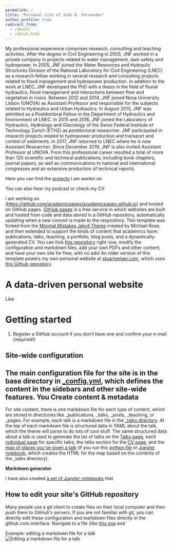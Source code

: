 ```yaml
---
permalink: /
title: "Personal site of João N. Fernandes"
author_profile: true
redirect_from: 
  - /about/
  - /about.html
---
```


My professional experience comprises research, consulting and teaching activities. 
After the degree in Civil Engineering in 2003, JNF worked in a private company in projects related to water management, dam safety and hydropower. In 2005, JNF joined the Water Resources and Hydraulic Structures Division of the National Laboratory for Civil Engineering (LNEC) as a research fellow working in several research and consulting projects related to flood management and hydropower production. In addition to the work at LNEC, JNF developed the PhD with a thesis in the field of fluvial hydraulics, flood management and interactions between flow and vegetation in rivers. Between 2012 and 2014, JNF joined Nova University Lisbon (UNOVA) as Assistant Professor and responsible for the subjects related to Hydraulics and Urban Hydraulics. In August 2013, JNF was admitted as a Postdoctoral Fellow in the Department of Hydraulics and Environment of LNEC. In 2015 and 2016, JNF joined the Laboratory of Hydraulics, Hydrology and Glaciology of the Swiss Federal Institute of Technology Zurich (ETHZ) as postdoctoral researcher. JNF participated in research projects related to hydropower production and transport and control of sediments. In 2017, JNF returned to LNEC where he is now Assistant Researcher. Since December 2019, JNF is also invited Assistant Professor at UNOVA. From this professional career resulted a total of more than 120 scientific and technical publications, including book chapters, journal papers, as well as communications to national and international congresses and an extensive production of technical reports.

Here you can find the [projects](https://github.com/academicpages/academicpages.github.io) I am workin on

You can also hear my podcast or check my CV

I am working on (https://github.com/academicpages/academicpages.github.io) and hosted on GitHub pages. [GitHub pages](https://pages.github.com) is a free service in which websites are built and hosted from code and data stored in a GitHub repository, automatically updating when a new commit is made to the respository. This template was forked from the [Minimal Mistakes Jekyll Theme](https://mmistakes.github.io/minimal-mistakes/) created by Michael Rose, and then extended to support the kinds of content that academics have: publications, talks, teaching, a portfolio, blog posts, and a dynamically-generated CV. You can fork [this repository](https://github.com/academicpages/academicpages.github.io) right now, modify the configuration and markdown files, add your own PDFs and other content, and have your own site for free, with no ads! An older version of this template powers my own personal website at [stuartgeiger.com](http://stuartgeiger.com), which uses [this Github repository](https://github.com/staeiou/staeiou.github.io).

A data-driven personal website
======
Like

Getting started
======
1. Register a GitHub account if you don't have one and confirm your e-mail (required!)


Site-wide configuration
------
The main configuration file for the site is in the base directory in [_config.yml](https://github.com/academicpages/academicpages.github.io/blob/master/_config.yml), which defines the content in the sidebars and other site-wide features. You 
Create content & metadata
------
For site content, there is one markdown file for each type of content, which are stored in directories like _publications, _talks, _posts, _teaching, or _pages. For example, each talk is a markdown file in the [_talks directory](https://github.com/academicpages/academicpages.github.io/tree/master/_talks). At the top of each markdown file is structured data in YAML about the talk, which the theme will parse to do lots of cool stuff. The same structured data about a talk is used to generate the list of talks on the [Talks page](https://academicpages.github.io/talks), each [individual page](https://academicpages.github.io/talks/2012-03-01-talk-1) for specific talks, the talks section for the [CV page](https://academicpages.github.io/cv), and the [map of places you've given a talk](https://academicpages.github.io/talkmap.html) (if you run this [python file](https://github.com/academicpages/academicpages.github.io/blob/master/talkmap.py) or [Jupyter notebook](https://github.com/academicpages/academicpages.github.io/blob/master/talkmap.ipynb), which creates the HTML for the map based on the contents of the _talks directory).

**Markdown generator**

I have also created [a set of Jupyter notebooks](https://github.com/academicpages/academicpages.github.io/tree/master/markdown_generator
) that 

How to edit your site's GitHub repository
------
Many people use a git client to create files on their local computer and then push them to GitHub's servers. If you are not familiar with git, you can directly edit these configuration and markdown files directly in the github.com interface. Navigate to a file (like [this one](https://github.com/academicpages/academicpages.github.io/blob/master/_talks/2012-03-01-talk-1.md) and 

Example: editing a markdown file for a talk
![Editing a markdown file for a talk](/images/editing-talk.png)

